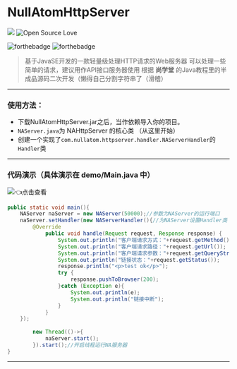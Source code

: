 # NullAtomHttpServer

![](https://img.shields.io/badge/license-MIT-blue)  ![Open Source Love](https://camo.githubusercontent.com/d41b9884bd102b525c8fb9a8c3c8d3bbed2b67f0/68747470733a2f2f6261646765732e66726170736f66742e636f6d2f6f732f76312f6f70656e2d736f757263652e7376673f763d313033)

![forthebadge](https://forthebadge.com/images/badges/built-with-love.svg)  ![forthebadge](https://forthebadge.com/images/badges/made-with-java.svg)

> 基于JavaSE开发的一款轻量级处理HTTP请求的Web服务器
> 可以处理一些简单的请求，建议用作API接口服务器使用
> 根据 **尚学堂** 的Java教程里的半成品源码二次开发（懒得自己分割字符串了（滑稽）

---
### 使用方法：
+ 下载NullAtomHttpServer.jar之后，当作依赖导入你的项目。
+ `NAServer.java`为 NAHttpServer 的核心类 （从这里开始）
+ 创建一个实现了`com.nullatom.httpserver.handler.NAServerHandler`的`Handler`类

---

### 代码演示（具体演示在 demo/Main.java 中）

[![](https://img.shields.io/badge/Demo-Main.java-lightgrey)](https://github.com/KeKe12030/NullAtomHttpServer/blob/master/demo/Main.java)👈点击查看

```java
public static void main(){
    NAServer naServer = new NAServer(50000);//参数为NAServer的运行端口
    naServer.setHandler(new NAServerHandler(){//为NAServer设置Handler类
        @Override
            public void handle(Request request, Response response) {
                System.out.println("客户端请求方式："+request.getMethod());
                System.out.println("客户端请求路径："+request.getUrl());
                System.out.println("客户端请求参数："+request.getQueryStr());
                System.out.println("链接状态："+request.getStatus());
                response.println("<p>test ok</p>");
                try {
                    response.pushToBrowser(200);
                }catch (Exception e){
                    System.out.println(e);
                    System.out.println("链接中断");
                }
            }
    });
    
        new Thread(()->{
            naServer.start();
        }).start();//开启线程运行NA服务器
}
```

---

